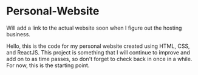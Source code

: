 # Personal-Website

Will add a link to the actual website soon when I figure out the hosting business.

Hello, this is the code for my personal website created using HTML, CSS, and ReactJS. 
This project is something that I will continue to improve and add on to as time passes, so don't forget to check back in once in a while.
For now, this is the starting point. 
